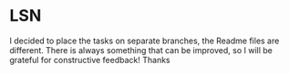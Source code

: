 # LSN
I decided to place the tasks on separate branches, the Readme files are different.
There is always something that can be improved, so I will be grateful for constructive feedback!
Thanks
